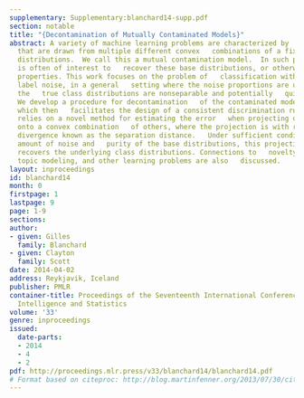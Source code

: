 ```yaml
---
supplementary: Supplementary:blanchard14-supp.pdf
section: notable
title: "{Decontamination of Mutually Contaminated Models}"
abstract: A variety of machine learning problems are characterized by   data sets
  that are drawn from multiple different convex   combinations of a fixed set of base
  distributions.  We call this a mutual contamination model.  In such problems, it
  is often of interest to   recover these base distributions, or otherwise discern   their
  properties. This work focuses on the problem of   classification with multiclass
  label noise, in a general   setting where the noise proportions are unknown and
  the   true class distributions are nonseparable and potentially   quite complex.
  We develop a procedure for decontamination   of the contaminated models from data,
  which then   facilitates the design of a consistent discrimination rule. Our   approach
  relies on a novel method for estimating the error   when projecting one distribution
  onto a convex combination   of others, where the projection is with respect to an   information
  divergence known as the separation distance.   Under sufficient conditions on the
  amount of noise and   purity of the base distributions, this projection procedure   successfully
  recovers the underlying class distributions. Connections to   novelty detection,
  topic modeling, and other learning problems are also   discussed.
layout: inproceedings
id: blanchard14
month: 0
firstpage: 1
lastpage: 9
page: 1-9
sections: 
author:
- given: Gilles
  family: Blanchard
- given: Clayton
  family: Scott
date: 2014-04-02
address: Reykjavik, Iceland
publisher: PMLR
container-title: Proceedings of the Seventeenth International Conference on Artificial
  Intelligence and Statistics
volume: '33'
genre: inproceedings
issued:
  date-parts:
  - 2014
  - 4
  - 2
pdf: http://proceedings.mlr.press/v33/blanchard14/blanchard14.pdf
# Format based on citeproc: http://blog.martinfenner.org/2013/07/30/citeproc-yaml-for-bibliographies/
---
```


